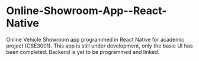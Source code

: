 # Online-Showroom-App--React-Native

Online Vehicle Showroom app programmed in React Native for academic project (CSE3001).
This app is still under development, only the basic UI has been completed.
Backend is yet to be programmed and linked.
